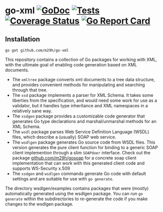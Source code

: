 # go-xml [![GoDoc](https://godoc.org/github.com/m29h/go-xml?status.svg)](https://godoc.org/github.com/m29h/go-xml) [![Tests](https://github.com/m29h/go-xml/actions/workflows/test.yml/badge.svg)](https://github.com/m29h/go-xml/actions/workflows/test.yml) [![Coverage Status](https://coveralls.io/repos/github/m29h/go-xml/badge.svg)](https://coveralls.io/github/m29h/go-xml) [![Go Report Card](https://goreportcard.com/badge/github.com/m29h/go-xml)](https://goreportcard.com/report/github.com/m29h/go-xml)

## Installation

```
go get github.com/m29h/go-xml
```

This repository contains a collection of Go packages for working
with XML, with the ultimate goal of enabling code generation based
on XML documents.

- The `xmltree` package converts xml documents to a tree data structure, and provides convenient methods for manipulating and searching through that tree.
- The `xsd` package implements a parser for XML Schema. It takes some liberties from the specification, and would need some work for use as a validator, but it handles type inheritance and XML namespaces in a relatively sane way.
- The `xsdgen` package provides a customizable code generator that generates Go type declarations and marshal/unmarshal methods for an XML Schema.
- The `wsdl` package parses Web Service Definition Language (WSDL) files, which describe a (usually) SOAP web service.
- The `wsdlgen` package generates Go source code from WSDL files. This version generates the pure client function for binding to a generic SOAP client implemention through a slim `SOAPdoer` interface. Check out the package [github.com/m29h/gosoap](https://github.com/m29h/gosoap) for a concrete soap client implementation that can work with this generated client code and supports WS-Security x.509
- The `xsdgen` and `wsdlgen` commands generate Go code with default settings and are suitable for use with `go generate`.

The directory wsdlgen/examples contains packages that were (mostly) automatically generated using the wsdlgen package. You can run `go generate` within the subdirectories to re-generate the code if you make changes to the wsdlgen package. 


